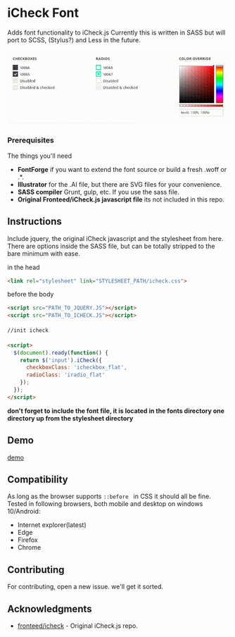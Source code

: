 # iCheck Font

Adds font functionality to iCheck.js
Currently this is written in SASS but will port to SCSS, (Stylus?) and Less in the future.

![showcase](https://raw.githubusercontent.com/stevenvg/icheck-font/master/src/img/showcase1.gif)

### Prerequisites

The things you'll need

- **FontForge** if you want to extend the font source or build a fresh .woff or .\*.
- **Illustrator** for the .AI file, but there are SVG files for your convenience.
- **SASS compiler** Grunt, gulp, etc. If you use the sass file.
- **Original Fronteed/iCheck.js javascript file** its not included in this repo.

## Instructions

Include jquery, the original iCheck javascript and the stylesheet from here.
There are options inside the SASS file, but can be totally stripped to the bare minimum with ease.

in the head
```html
<link rel="stylesheet" link="STYLESHEET_PATH/icheck.css">
```

before the body
```html
<script src="PATH_TO_JQUERY.JS"></script>
<script src="PATH_TO_ICHECK.JS"></script>

//init icheck

<script>
  $(document).ready(function() {
    return $('input').iCheck({
      checkboxClass: 'icheckbox_flat',
      radioClass: 'iradio_flat'
    });
  });
</script>
```

**don't forget to include the font file, it is located in the fonts directory one directory up from the stylesheet directory**

## Demo

[demo](https://stevenvg.github.com/icheck-font)

## Compatibility
As long as the browser supports ``` ::before  ``` in CSS it should all be fine.
Tested in following browsers, both mobile and desktop on windows 10/Android:
* Internet explorer(latest)
* Edge
* Firefox
* Chrome

## Contributing

For contributing, open a new issue. we'll get it sorted.

## Acknowledgments

* [fronteed/icheck](https://github.com/fronteed/icheck) - Original iCheck.js repo.
